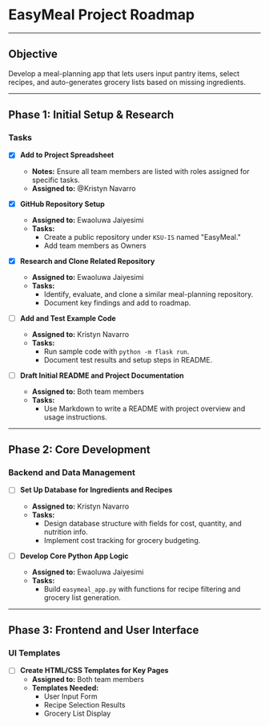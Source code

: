 # EasyMeal Project Roadmap
--------

## Objective
Develop a meal-planning app that lets users input pantry items, select recipes, and auto-generates grocery lists based on missing ingredients.

---

## Phase 1: Initial Setup & Research  

### Tasks

- [x] **Add to Project Spreadsheet**
  - **Notes:** Ensure all team members are listed with roles assigned for specific tasks.
  - **Assigned to:** @Kristyn Navarro

- [x] **GitHub Repository Setup**
  - **Assigned to:** Ewaoluwa Jaiyesimi
  - **Tasks:**
    - Create a public repository under `KSU-IS` named "EasyMeal."
    - Add team members as Owners
    

- [x] **Research and Clone Related Repository**
  - **Assigned to:** Ewaoluwa Jaiyesimi
  - **Tasks:**
    - Identify, evaluate, and clone a similar meal-planning repository.
    - Document key findings and add to roadmap.

- [ ] **Add and Test Example Code**
  - **Assigned to:** Kristyn Navarro
  - **Tasks:**
    - Run sample code with `python -m flask run`.
    - Document test results and setup steps in README.

- [ ] **Draft Initial README and Project Documentation**
  - **Assigned to:** Both team members
  - **Tasks:**
    - Use Markdown to write a README with project overview and usage instructions.

---

## Phase 2: Core Development  

### Backend and Data Management
- [ ] **Set Up Database for Ingredients and Recipes**
  - **Assigned to:** Kristyn Navarro
  - **Tasks:**
    - Design database structure with fields for cost, quantity, and nutrition info.
    - Implement cost tracking for grocery budgeting.

- [ ] **Develop Core Python App Logic**
  - **Assigned to:** Ewaoluwa Jaiyesimi
  - **Tasks:**
    - Build `easymeal_app.py` with functions for recipe filtering and grocery list generation.

---

## Phase 3: Frontend and User Interface

### UI Templates
- [ ] **Create HTML/CSS Templates for Key Pages**
  - **Assigned to:** Both team members
  - **Templates Needed:**
    - User Input Form
    - Recipe Selection Results
    - Grocery List Display
